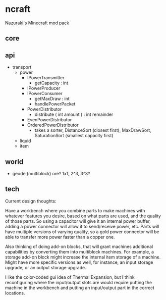 ncraft
======

Nazuraki's Minecraft mod pack


core
----


api
---
- transport
  - power
    - IPowerTransmitter
      - getCapacity : int
    - IPowerProducer
    - IPowerConsumer
      - getMaxDraw : int
      - handlePowerPacket
    - PowerDistributor
      - distribute ( int amount ) : int remainder
    - EvenPowerDistributor
    - OrderedPowerDistributor
      - takes a sorter, DistanceSort (closest first), MaxDrawSort, SaturationSort (smallest capacity first)
  - liquid
  - item

world
-----
- geode (multiblock) ore? 1x1, 2^3, 3^3?

tech
----

Current design thoughts:

Have a workbench where you combine parts to make machines with whatever features you desire, based on what parts
are used, and the quality of those parts. So using a capacitor will give it an internal power buffer, adding a
power connector will allow it to send/receive power, etc. Parts will have multiple versions of varying quality,
so a gold power connector will be able to transfer more power faster than a copper one.

Also thinking of doing add-on blocks, that will grant machines additional capabilities by converting them into
multiblock machines. For example, a storage add-on block might increase the internal item storage of a machine.
Might have more specific versions as well, for instance, an input storage upgrade, or an output storage upgrade.

I like the color-coded gui idea of Thermal Expansion, but I think reconfiguring where the input/output slots are
would require putting the machine in the workbench and putting an input/output part in the correct locations.
